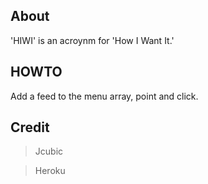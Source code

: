 ## About

'HIWI' is an acroynm for 'How I Want It.'

## HOWTO

Add a feed to the menu array, point and click.

## Credit

>Jcubic

>Heroku
